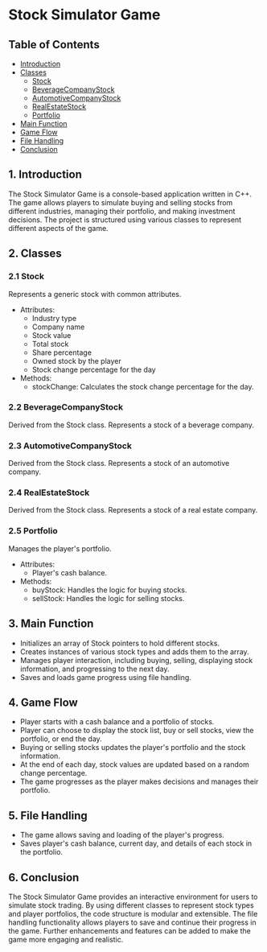 # Stock Simulator Game

## Table of Contents
- [Introduction](#introduction)
- [Classes](#classes)
  - [Stock](#stock)
  - [BeverageCompanyStock](#beveragecompanystock)
  - [AutomotiveCompanyStock](#automotivecompanystock)
  - [RealEstateStock](#realestatestock)
  - [Portfolio](#portfolio)
- [Main Function](#main-function)
- [Game Flow](#game-flow)
- [File Handling](#file-handling)
- [Conclusion](#conclusion)

## 1. Introduction
The Stock Simulator Game is a console-based application written in C++. The game allows players to simulate buying and selling stocks from different industries, managing their portfolio, and making investment decisions. The project is structured using various classes to represent different aspects of the game.

## 2. Classes 
### 2.1 Stock
Represents a generic stock with common attributes.
- Attributes:
  - Industry type
  - Company name
  - Stock value
  - Total stock
  - Share percentage
  - Owned stock by the player
  - Stock change percentage for the day
- Methods:
  - stockChange: Calculates the stock change percentage for the day.

### 2.2 BeverageCompanyStock
Derived from the Stock class.
Represents a stock of a beverage company.

### 2.3 AutomotiveCompanyStock 
Derived from the Stock class.
Represents a stock of an automotive company.

### 2.4 RealEstateStock 
Derived from the Stock class.
Represents a stock of a real estate company.

### 2.5 Portfolio 
Manages the player's portfolio.
- Attributes:
  - Player's cash balance.
- Methods:
  - buyStock: Handles the logic for buying stocks.
  - sellStock: Handles the logic for selling stocks.

## 3. Main Function 
- Initializes an array of Stock pointers to hold different stocks.
- Creates instances of various stock types and adds them to the array.
- Manages player interaction, including buying, selling, displaying stock information, and progressing to the next day.
- Saves and loads game progress using file handling.

## 4. Game Flow 
- Player starts with a cash balance and a portfolio of stocks.
- Player can choose to display the stock list, buy or sell stocks, view the portfolio, or end the day.
- Buying or selling stocks updates the player's portfolio and the stock information.
- At the end of each day, stock values are updated based on a random change percentage.
- The game progresses as the player makes decisions and manages their portfolio.

## 5. File Handling 
- The game allows saving and loading of the player's progress.
- Saves player's cash balance, current day, and details of each stock in the portfolio.

## 6. Conclusion
The Stock Simulator Game provides an interactive environment for users to simulate stock trading. By using different classes to represent stock types and player portfolios, the code structure is modular and extensible. The file handling functionality allows players to save and continue their progress in the game. Further enhancements and features can be added to make the game more engaging and realistic.
